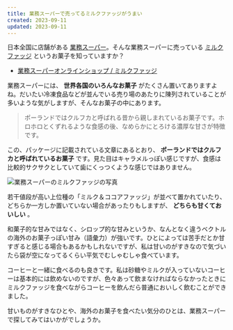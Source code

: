 ```yaml
---
title: 業務スーパーで売ってるミルクファッジがうまい
created: 2023-09-11
updated: 2023-09-11
---
```


日本全国に店舗がある [業務スーパー](https://www.gyomusuper.jp/)。そんな業務スーパーに売っている [ミルクファッジ](https://www.gyomusuper.jp/onlineshop/products/detail/6233) というお菓子を知っていますか？

- [業務スーパーオンラインショップ / ミルクファッジ](https://www.gyomusuper.jp/onlineshop/products/detail/6233)

業務スーパーには、 **世界各国のいろんなお菓子** がたくさん置いてありますよね。だいたい冷凍食品などが並んでいる売り場のあたりに陳列されていることが多いような気がしますが、そんなお菓子の中にあります。

> ポーランドではクルフカと呼ばれる昔から親しまれているお菓子です。ホロホロとくずれるような食感の後、なめらかにとろける濃厚な甘さが特徴です。

この、パッケージに記載されている文章にあるとおり、 **ポーランドではクルフカと呼ばれているお菓子** です。見た目はキャラメルっぽい感じですが、食感は比較的サクサクとしていて歯にくっつくような感じではありません。

![業務スーパーのミルクファッジの写真](71a555f2-e648-45a6-0dd1-f4b2679f0400)

若干値段が高い上位種の「ミルク＆ココアファッジ」が並べて置かれていたり、どちらか一方しか置いていない場合があったりもしますが、 **どちらも甘くておいしい** 。

和菓子的な甘みではなく、シロップ的な甘みというか、なんとなく違うベクトルの海外のお菓子っぽい甘み（語彙力）が強いです。ひとによっては苦手だとか甘すぎると感じる場合もあるかもしれないですが、私は甘いのがすきなので気づいたら袋が空になってるくらい平気でむしゃむしゃ食べています。

コーヒーと一緒に食べるのも良きです。私は砂糖やミルクが入っていないコーヒーは基本的には飲めないのですが、色々あって飲まなければならなかったときにミルクファッジを食べながらコーヒーを飲んだら普通においしく飲むことができました。

甘いものがすきなひとや、海外のお菓子を食べたい気分のひとは、業務スーパーで探してみてはいかがでしょうか。
